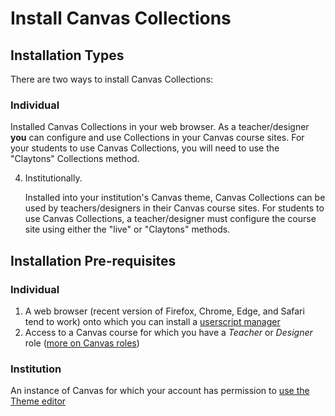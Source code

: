 # Install Canvas Collections

## Installation Types

There are two ways to install Canvas Collections:

### Individual

Installed Canvas Collections in your web browser. As a teacher/designer **you** can configure and use Collections in your Canvas course sites. For your students to use Canvas Collections, you will need to use the "Claytons" Collections method. 

4. Institutionally.

    Installed into your institution's Canvas theme, Canvas Collections can be used by teachers/designers in their Canvas course sites. For students to use Canvas Collections, a teacher/designer must configure the course site using either the "live" or "Claytons" methods.

## Installation Pre-requisites

### Individual

1. A web browser (recent version of Firefox, Chrome, Edge, and Safari tend to work) onto which you can install a [userscript manager](https://en.wikipedia.org/wiki/Userscript_manager)
2. Access to a Canvas course for which you have a _Teacher_ or _Designer_ role ([more on Canvas roles](https://community.canvaslms.com/t5/Admin-Guide/What-user-roles-and-permissions-are-available-in-Canvas/ta-p/102))

### Institution

An instance of Canvas for which your account has permission to [use the Theme editor](https://community.canvaslms.com/t5/Video-Guide/Theme-Editor-Admins/ta-p/383021)